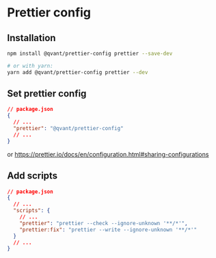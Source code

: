 # Prettier config

## Installation

```bash
npm install @qvant/prettier-config prettier --save-dev

# or with yarn:
yarn add @qvant/prettier-config prettier --dev
```

## Set prettier config

```json
// package.json
{
  // ...
  "prettier": "@qvant/prettier-config"
  // ...
}
```

or <https://prettier.io/docs/en/configuration.html#sharing-configurations>

## Add scripts

```json
// package.json
{
  // ...
  "scripts": {
    // ...
    "prettier": "prettier --check --ignore-unknown '**/*'",
    "prettier:fix": "prettier --write --ignore-unknown '**/*'"
  }
  // ...
}
```
